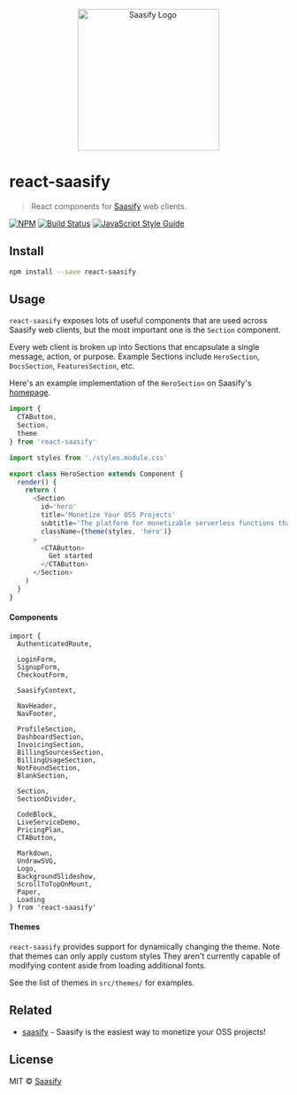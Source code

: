 <p align="center">
  <a href="https://saasify.sh" title="Saasify">
    <img src="https://raw.githubusercontent.com/saasify-sh/saasify/master/logo-vert-white@4x.png" alt="Saasify Logo" width="256" />
  </a>
</p>

# react-saasify

> React components for [Saasify](https://saasify.sh) web clients.

[![NPM](https://img.shields.io/npm/v/react-saasify.svg)](https://www.npmjs.com/package/react-saasify) [![Build Status](https://travis-ci.com/saasify-sh/saasify.svg?branch=master)](https://travis-ci.com/saasify-sh/saasify) [![JavaScript Style Guide](https://img.shields.io/badge/code_style-standard-brightgreen.svg)](https://standardjs.com)

## Install

```bash
npm install --save react-saasify
```

## Usage

`react-saasify` exposes lots of useful components that are used across Saasify web clients, but the most important one is the `Section` component.

Every web client is broken up into Sections that encapsulate a single message, action, or purpose. Example Sections include `HeroSection`, `DocsSection`, `FeaturesSection`, etc.

Here's an example implementation of the `HeroSection` on Saasify's [homepage](https://saasify.sh).

```js
import {
  CTAButton,
  Section,
  theme
} from 'react-saasify'

import styles from './styles.module.css'

export class HeroSection extends Component {
  render() {
    return (
      <Section
        id='hero'
        title='Monetize Your OSS Projects'
        subtitle='The platform for monetizable serverless functions that empower the open source authors you love.'
        className={theme(styles, 'hero')}
      >
        <CTAButton>
          Get started
        </CTAButton>
      </Section>
    )
  }
}
```

#### Components

```
import {
  AuthenticatedRoute,

  LoginForm,
  SignupForm,
  CheckoutForm,

  SaasifyContext,

  NavHeader,
  NavFooter,

  ProfileSection,
  DashboardSection,
  InvoicingSection,
  BillingSourcesSection,
  BillingUsageSection,
  NotFoundSection,
  BlankSection,

  Section,
  SectionDivider,

  CodeBlock,
  LiveServiceDemo,
  PricingPlan,
  CTAButton,

  Markdown,
  UndrawSVG,
  Logo,
  BackgroundSlideshow,
  ScrollToTopOnMount,
  Paper,
  Loading
} from 'react-saasify'
```

#### Themes

`react-saasify` provides support for dynamically changing the theme. Note that themes can only apply custom styles They aren't currently capable of modifying content aside from loading additional fonts.

See the list of themes in `src/themes/` for examples.

## Related

- [saasify](https://saasify.sh) - Saasify is the easiest way to monetize your OSS projects!

## License

MIT © [Saasify](https://saasify.sh)
